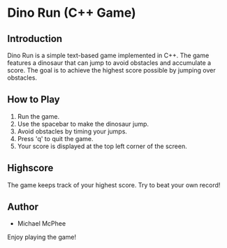 # Dino Run (C++ Game)

## Introduction
Dino Run is a simple text-based game implemented in C++. The game features a dinosaur that can jump to avoid obstacles and accumulate a score. The goal is to achieve the highest score possible by jumping over obstacles.

## How to Play
1. Run the game.
2. Use the spacebar to make the dinosaur jump.
3. Avoid obstacles by timing your jumps.
4. Press 'q' to quit the game.
5. Your score is displayed at the top left corner of the screen.

## Highscore
The game keeps track of your highest score. Try to beat your own record!

## Author
- Michael McPhee

Enjoy playing the game!
